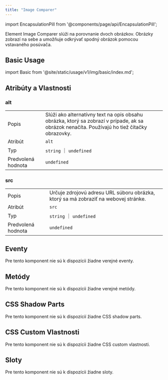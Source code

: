```yaml
---
title: "Image Comparer"
---
```


<head>
  <title>Image Element pre lazy loading obrázkov</title>
  <meta name="description" content="Element Image pridáva obrázkom funkciu lazyload a počas načítavania zobrazuje zástupnú ikonu (placeholder) v podobe animovaného obrázka." />
</head>

import EncapsulationPill from '@components/page/api/EncapsulationPill';

<EncapsulationPill type="shadow" />

Element Image Comparer slúži na porovnanie dvoch obrázkov. Obrázky zobrazí na sebe a umožňuje odkrývať spodný obrázok pomocou vstavaného posúvača.

## Basic Usage

import Basic from '@site/static/usage/v1/img/basic/index.md';

<div class="large">

<Basic />

</div>

## Atribúty a Vlastnosti

### alt

|  |  |
| --- | --- |
| Popis | Slúži ako alternatívny text na opis obsahu obrázka, ktorý sa zobrazí v prípade, ak sa obrázok nenačíta. Používajú ho tiež čítačky obrazovky. |
| Atribút | `alt` |
| Typ | `string` ｜ `undefined` |
| Predvolená hodnota | `undefined` |

### src

|  |  |
| --- | --- |
| Popis | Určuje zdrojovú adresu URL súboru obrázka, ktorý sa má zobraziť na webovej stránke. |
| Atribút | `src` |
| Typ | `string` ｜ `undefined` |
| Predvolená hodnota | `undefined` |

## Eventy

Pre tento komponent nie sú k dispozícii žiadne verejné eventy.

## Metódy

Pre tento komponent nie sú k dispozícii žiadne verejné metódy.

## CSS Shadow Parts

Pre tento komponent nie sú k dispozícií žiadne CSS shadow parts.

## CSS Custom Vlastnosti

Pre tento komponent nie sú k dispozícii žiadne CSS custom vlastnosti.

## Sloty

Pre tento komponent nie sú k dispozícii žiadne sloty.